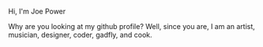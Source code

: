 Hi, I'm Joe Power

Why are you looking at my github profile? Well, since you are, I am an artist, musician, designer, coder, gadfly, and cook.


<!---
joepowerart/joepowerart is a ✨ special ✨ repository because its `README.md` (this file) appears on your GitHub profile.
You can click the Preview link to take a look at your changes.
--->
